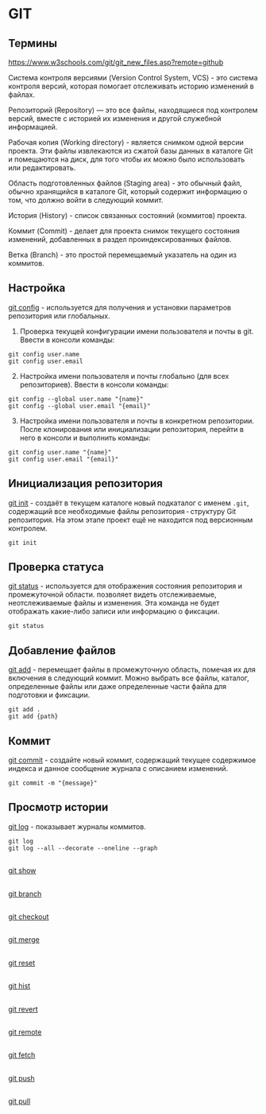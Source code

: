 # GIT

## Термины
https://www.w3schools.com/git/git_new_files.asp?remote=github

Система контроля версиями (Version Control System, VCS) - это система контроля версий, которая помогает отслеживать историю изменений в файлах.

Репозиторий (Repository) — это все файлы, находящиеся под контролем версий, вместе с историей их изменения и другой служебной информацией.  

Рабочая копия (Working directory) - является снимком одной версии проекта. Эти файлы извлекаются из сжатой базы данных в каталоге Git и помещаются на диск, для того чтобы их можно было использовать или редактировать.  

Область подготовленных файлов (Staging area) - это обычный файл, обычно хранящийся в каталоге Git, который содержит информацию о том, что должно войти в следующий коммит. 

История (History) - список связанных состояний (коммитов) проекта.

Коммит (Commit) - делает для проекта снимок текущего состояния изменений, добавленных в раздел проиндексированных файлов.  

Ветка (Branch) - это простой перемещаемый указатель на один из коммитов.

## Настройка
[git config](https://git-scm.com/docs/git-config) - используется для получения и установки параметров репозитория или глобальных.  
1. Проверка текущей конфигурации имени пользователя и почты в git. Ввести в консоли команды:
```console
git config user.name
git config user.email
```
2. Настройка имени пользователя и почты глобально (для всех репозиториев). Ввести в консоли команды:
```console
git config --global user.name "{name}"
git config --global user.email "{email}"
```
3. Настройка имени пользователя и почты в конкретном репозитории. После клонирования или инициализации репозитория, перейти в него в консоли и выполнить команды:
```console
git config user.name "{name}"
git config user.email "{email}"
```

## Инициализация репозитория
[git init](https://git-scm.com/docs/git-init) - создаёт в текущем каталоге новый подкаталог с именем `.git`, содержащий все необходимые файлы репозитория - структуру Git репозитория. На этом этапе проект ещё не находится под версионным контролем.
```console
git init
```

## Проверка статуса
[git status](https://git-scm.com/docs/git-status) - используется для отображения состояния репозитория и промежуточной области. позволяет видеть отслеживаемые, неотслеживаемые файлы и изменения. Эта команда не будет отображать какие-либо записи или информацию о фиксации.
```console
git status
```

## Добавление файлов
[git add](https://git-scm.com/docs/git-add) - перемещает файлы в промежуточную область, помечая их для включения в следующий коммит. Можно выбрать все файлы, каталог, определенные файлы или даже определенные части файла для подготовки и фиксации.
```console
git add .
git add {path}
```

## Коммит
[git commit](https://git-scm.com/docs/git-commit) - cоздайте новый коммит, содержащий текущее содержимое индекса и данное сообщение журнала с описанием изменений.
```
git commit -m "{message}"
```

## Просмотр истории
[git log](https://git-scm.com/docs/git-log) - показывает журналы коммитов.
```
git log
git log --all --decorate --oneline --graph
```

##
[git show]()

##
[git branch]() 

##
[git checkout]()  

##
[git merge]()  

##
[git reset]()  

##
[git hist](https://skazkin.su/sozdanie-komandy-git-hist-krasivyj-log-kommitov/)  

##
[git revert]()  

##
[git remote]()  

##
[git fetch]()  

##
[git push]()  

##
[git pull]()  

